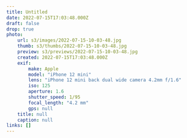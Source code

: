 ```yaml
---
title: Untitled
date: 2022-07-15T17:03:48.000Z
draft: false
drop: true
photo:
    url: s3/images/2022-07-15-10-03-48.jpg
    thumb: s3/thumbs/2022-07-15-10-03-48.jpg
    preview: s3/previews/2022-07-15-10-03-48.jpg
    created: 2022-07-15T17:03:48.000Z
    exif:
        make: Apple
        model: "iPhone 12 mini"
        lens: "iPhone 12 mini back dual wide camera 4.2mm f/1.6"
        iso: 125
        aperture: 1.6
        shutter_speed: 1/95
        focal_length: "4.2 mm"
        gps: null
    title: null
    caption: null
links: []
---
```

